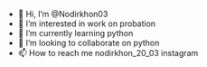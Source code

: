- 👋 Hi, I’m @Nodirkhon03
- 👀 I’m interested in work on probation
- 🌱 I’m currently learning python
- 💞️ I’m looking to collaborate on python
- 📫 How to reach me nodirkhon_20_03 instagram

<!---
Nodirkhon03/Nodirkhon03 is a ✨ special ✨ repository because its `README.md` (this file) appears on your GitHub profile.
You can click the Preview link to take a look at your changes.
--->
